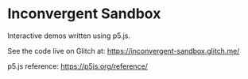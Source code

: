 Inconvergent Sandbox
=========

Interactive demos written using p5.js.

See the code live on Glitch at: https://inconvergent-sandbox.glitch.me/

p5.js reference: https://p5js.org/reference/

